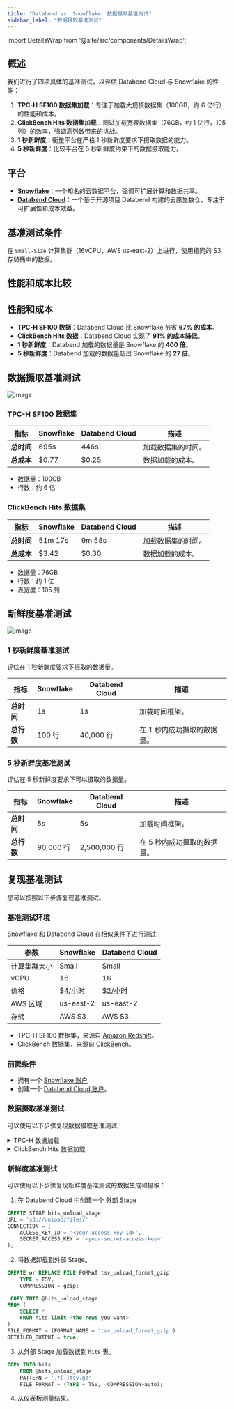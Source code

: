```yaml
---
title: "Databend vs. Snowflake: 数据摄取基准测试"
sidebar_label: "数据摄取基准测试"
---
```


import DetailsWrap from '@site/src/components/DetailsWrap';

## 概述

我们进行了四项具体的基准测试，以评估 Databend Cloud 与 Snowflake 的性能：

1. **TPC-H SF100 数据集加载**：专注于加载大规模数据集（100GB，约 6 亿行）的性能和成本。
2. **ClickBench Hits 数据集加载**：测试加载宽表数据集（76GB，约 1 亿行，105 列）的效率，强调高列数带来的挑战。
3. **1 秒新鲜度**：衡量平台在严格 1 秒新鲜度要求下摄取数据的能力。
4. **5 秒新鲜度**：比较平台在 5 秒新鲜度约束下的数据摄取能力。

## 平台

- **[Snowflake](https://snowflake.com)**：一个知名的云数据平台，强调可扩展计算和数据共享。
- **[Databend Cloud](https://databend.com)**：一个基于开源项目 Databend 构建的云原生数仓，专注于可扩展性和成本效益。

## 基准测试条件

在 `Small-Size` 计算集群（16vCPU，AWS us-east-2）上进行，使用相同的 S3 存储桶中的数据。

## 性能和成本比较

## 性能和成本

- **TPC-H SF100 数据**：Databend Cloud 比 Snowflake 节省 **67% 的成本**。
- **ClickBench Hits 数据**：Databend Cloud 实现了 **91% 的成本降低**。
- **1 秒新鲜度**：Databend 加载的数据量是 Snowflake 的 **400 倍**。
- **5 秒新鲜度**：Databend 加载的数据量超过 Snowflake 的 **27 倍**。

## 数据摄取基准测试

![image](https://github.com/databendlabs/databend/assets/172204/c61d7a40-f6fe-4fb9-83e8-06ea9599aeb4)

### TPC-H SF100 数据集

| 指标       | Snowflake | Databend Cloud | 描述               |
| ---------- | --------- | -------------- | ------------------ |
| **总时间** | 695s      | 446s           | 加载数据集的时间。 |
| **总成本** | $0.77     | $0.25          | 数据加载的成本。   |

- 数据量：100GB
- 行数：约 6 亿

### ClickBench Hits 数据集

| 指标       | Snowflake | Databend Cloud | 描述               |
| ---------- | --------- | -------------- | ------------------ |
| **总时间** | 51m 17s   | 9m 58s         | 加载数据集的时间。 |
| **总成本** | $3.42     | $0.30          | 数据加载的成本。   |

- 数据量：76GB
- 行数：约 1 亿
- 表宽度：105 列

## 新鲜度基准测试

![image](https://github.com/databendlabs/databend/assets/172204/41b04e6a-9027-47bf-a749-49c267a7f9ec)

### 1 秒新鲜度基准测试

评估在 1 秒新鲜度要求下摄取的数据量。

| 指标       | Snowflake | Databend Cloud | 描述                        |
| ---------- | --------- | -------------- | --------------------------- |
| **总时间** | 1s        | 1s             | 加载时间框架。              |
| **总行数** | 100 行    | 40,000 行      | 在 1 秒内成功摄取的数据量。 |

### 5 秒新鲜度基准测试

评估在 5 秒新鲜度要求下可以摄取的数据量。

| 指标       | Snowflake | Databend Cloud | 描述                        |
| ---------- | --------- | -------------- | --------------------------- |
| **总时间** | 5s        | 5s             | 加载时间框架。              |
| **总行数** | 90,000 行 | 2,500,000 行   | 在 5 秒内成功摄取的数据量。 |

## 复现基准测试

您可以按照以下步骤复现基准测试。

### 基准测试环境

Snowflake 和 Databend Cloud 在相似条件下进行测试：

| 参数         | Snowflake                                                           | Databend Cloud                            |
| ------------ | ------------------------------------------------------------------- | ----------------------------------------- |
| 计算集群大小 | Small                                                               | Small                                     |
| vCPU         | 16                                                                  | 16                                        |
| 价格         | [$4/小时](https://www.snowflake.com/en/data-cloud/pricing-options/) | [$2/小时](https://www.databend.com/plan/) |
| AWS 区域     | us-east-2                                                           | us-east-2                                 |
| 存储         | AWS S3                                                              | AWS S3                                    |

- TPC-H SF100 数据集，来源自 [Amazon Redshift](https://github.com/awslabs/amazon-redshift-utils/tree/master/src/CloudDataWarehouseBenchmark/Cloud-DWB-Derived-from-TPCH)。
- ClickBench 数据集，来源自 [ClickBench](https://github.com/ClickHouse/ClickBench)。

### 前提条件

- 拥有一个 [Snowflake 账户](https://singup.snowflake.com)
- 创建一个 [Databend Cloud 账户](https://www.databend.com/apply/)。

### 数据摄取基准测试

可以使用以下步骤复现数据摄取基准测试：

<DetailsWrap>

<details>
  <summary>TPC-H 数据加载</summary>

1. **Snowflake 数据加载**：

   - 登录您的 [Snowflake 账户](https://app.snowflake.com/)。
   - 创建与 TPC-H 模式对应的表。[SQL 脚本](https://github.com/databendlabs/wizard/blob/ee9b72a11ac5d977f9a81d17fa34eb47a02ef2ba/benchsb/sql/snow/setup.sql#L1-L92)。
   - 使用 `COPY INTO` 命令从 AWS S3 加载数据。[SQL 脚本](https://github.com/databendlabs/wizard/blob/ee9b72a11ac5d977f9a81d17fa34eb47a02ef2ba/benchsb/sql/snow/setup.sql#L95-L102)。

2. **Databend Cloud 数据加载**：
   - 登录您的 [Databend Cloud 账户](https://app.databend.com)。
   - 根据 TPC-H 模式创建必要的表。[SQL 脚本](https://github.com/databendlabs/wizard/blob/ee9b72a11ac5d977f9a81d17fa34eb47a02ef2ba/benchsb/sql/bend/setup.sql#L1-L92)。
   - 使用与 Snowflake 类似的方法从 AWS S3 加载数据。[SQL 脚本](https://github.com/databendlabs/wizard/blob/ee9b72a11ac5d977f9a81d17fa34eb47a02ef2ba/benchsb/sql/bend/setup.sql#L95-L133)。

</details>

<details>
  <summary> ClickBench Hits 数据加载</summary>

1. **Snowflake 数据加载**：

   - 登录您的 [Snowflake 账户](https://app.snowflake.com/)。
   - 创建与 `hits` 模式对应的表。[SQL 脚本](https://gist.github.com/BohuTANG/2a23e5f829a8d180f7388c530526ab21?permalink_comment_id=4991762#file-hits-snowflake-schema)。
   - 使用 `COPY INTO` 命令从 AWS S3 加载数据。[SQL 脚本](https://gist.github.com/BohuTANG/2a23e5f829a8d180f7388c530526ab21?permalink_comment_id=4991762#gistcomment-4991762)。

2. **Databend Cloud 数据加载**：
   - 登录您的 [Databend Cloud 账户](https://app.databend.com)。
   - 根据 `hits` 模式创建必要的表。[SQL 脚本](https://gist.github.com/BohuTANG/ab45d251c533dcf0b1ccd3ea1263b8a0#file-hits-databend-schema)。
   - 使用与 Snowflake 类似的方法从 AWS S3 加载数据。[SQL 脚本](https://gist.github.com/BohuTANG/ab45d251c533dcf0b1ccd3ea1263b8a0?permalink_comment_id=4991767#gistcomment-4991767)。

</details>

</DetailsWrap>

### 新鲜度基准测试

可以使用以下步骤复现新鲜度基准测试的数据生成和摄取：

1. 在 Databend Cloud 中创建一个 [外部 Stage](https://docs.databend.com/sql/sql-commands/ddl/stage/ddl-create-stage#example-2-create-external-stage-with-aws-access-key)

```sql
CREATE STAGE hits_unload_stage
URL = 's3://unload/files/'
CONNECTION = (
    ACCESS_KEY_ID = '<your-access-key-id>',
    SECRET_ACCESS_KEY = '<your-secret-access-key>'
);
```

2. 将数据卸载到外部 Stage。

```sql
CREATE or REPLACE FILE FORMAT tsv_unload_format_gzip
    TYPE = TSV,
    COMPRESSION = gzip;

 COPY INTO @hits_unload_stage
FROM (
    SELECT *
    FROM hits limit <the-rows-you-want>
)
FILE_FORMAT = (FORMAT_NAME = 'tsv_unload_format_gzip')
DETAILED_OUTPUT = true;
```

3. 从外部 Stage 加载数据到 `hits` 表。

```sql
COPY INTO hits
    FROM @hits_unload_stage
    PATTERN = '.*[.]tsv.gz'
    FILE_FORMAT = (TYPE = TSV,  COMPRESSION=auto);
```

4. 从仪表板测量结果。
